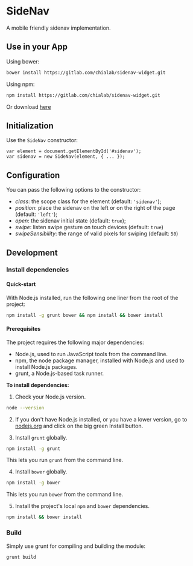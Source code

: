 # SideNav

A mobile friendly sidenav implementation.

## Use in your App

Using bower:

```sh
bower install https://gitlab.com/chialab/sidenav-widget.git
```

Using npm:

```sh
npm install https://gitlab.com/chialab/sidenav-widget.git
```

Or download [here](https://gitlab.com/chialab/sidenav-widget/repository/archive.zip?ref=master)

## Initialization

Use the `SideNav` constructor:

    var element = document.getElementById('#sidenav');
    var sidenav = new SideNav(element, { ... });

## Configuration

You can pass the following options to the constructor:
* *class*: the scope class for the element (default: `'sidenav'`);
* *position*: place the sidenav on the left or on the right of the page (default: `'left'`);
* *open*: the sidenav initial state (default: `true`);
* *swipe*: listen swipe gesture on touch devices (default: `true`)
* *swipeSensibility*: the range of valid pixels for swiping (default: `50`)

## Development

### Install dependencies

#### Quick-start

With Node.js installed, run the following one liner from the root of the project:

```sh
npm install -g grunt bower && npm install && bower install
```

#### Prerequisites

The project requires the following major dependencies:

- Node.js, used to run JavaScript tools from the command line.
- npm, the node package manager, installed with Node.js and used to install Node.js packages.
- grunt, a Node.js-based task runner.

**To install dependencies:**

1)  Check your Node.js version.

```sh
node --version
```

2)  If you don't have Node.js installed, or you have a lower version, go to [nodejs.org](https://nodejs.org) and click on the big green Install button.

3)  Install `grunt` globally.

```sh
npm install -g grunt
```

This lets you run `grunt` from the command line.

4)  Install `bower` globally.

```sh
npm install -g bower
```

This lets you run `bower` from the command line.

5)  Install the project's local `npm` and `bower` dependencies.

```sh
npm install && bower install
```

### Build

Simply use grunt for compiling and building the module:

```sh
grunt build
```
